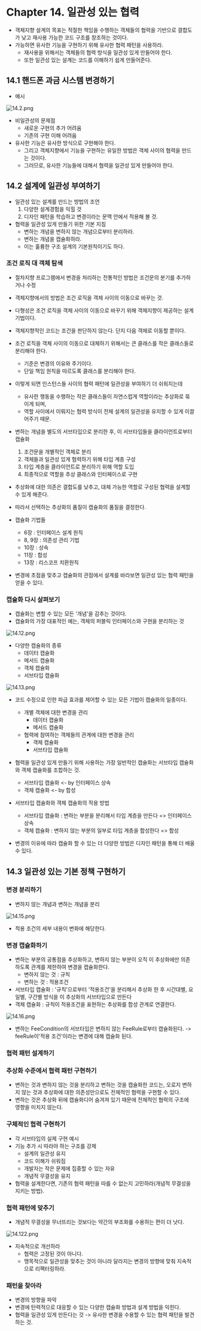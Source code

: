 # Chapter 14. 일관성 있는 협력
- 객체지향 설계의 목표는 적절한 책임을 수행하는 객체들의 협력을 기반으로 결합도가 낮고 재사용 가능한 코드 구조를 창조하는 것이다.
- 가능하면 유사한 기능을 구현하기 위해 유사한 협력 패턴을 사용하라.
    - 재사용을 위해서는 객체들의 협력 방식을 일관성 있게 만들어야 한다.
    - 또한 일관성 있는 설계는 코드를 이해하기 쉽게 만들어준다.
    
## 14.1 핸드폰 과금 시스템 변경하기
- 예시

![14.2.png](./14.2.png)

- 비일관성의 문제점
    - 새로운 구현의 추가 어려움
    - 기존의 구현 이해 어려움
- 유사한 기능은 유사한 방식으로 구현해야 한다.
    - 그리고 객체지향에서 기능을 구현하는 유일한 방법은 객체 사이의 협력을 만드는 것이다.
    - 그러므로, 유사한 기능들에 대해서 협력을 일관성 있게 만들어야 한다.
    
    
## 14.2 설계에 일관성 부여하기
- 일관성 있는 설계를 만드는 방법의 조언
    1. 다양한 설계경험을 익힐 것
    2. 디자인 패턴을 학습하고 변경이라는 문맥 안에서 적용해 볼 것.
- 협력을 일관성 있게 만들기 위한 기본 지침
    - 변하는 개념을 변하지 않는 개념으로부터 분리하라.
    - 변하는 개념을 캡슐화하라.
    - 이는 훌륭한 구조 설계의 기본원칙이기도 하다.

### 조건 로직 대 객체 탐색
- 절차지향 프로그램에서 변경을 처리하는 전통적인 방법은 조건문의 분기를 추가하거나 수정
- 객체지향에서의 방법은 조건 로직을 객체 사이의 이동으로 바꾸는 것.
- 다형성은 조건 로직을 객체 사이의 이동으로 바꾸기 위해 객체지향이 제공하는 설계 기법이다.

- 객체지향적인 코드는 조건을 판단하지 않는다. 단지 다음 객체로 이동할 뿐이다.

- 조건 로직을 객체 사이의 이동으로 대체하기 위해서는 큰 클래스를 작은 클래스들로 분리해야 한다.
    - 기준은 변경의 이유와 주기이다.
    - 단일 책임 원칙을 따르도록 클래스를 분리해야 한다.
- 이렇게 되면 인스턴스들 사이의 협력 패턴에 일관성을 부여하기 더 쉬워지는데
    - 유사한 행동을 수행하는 작은 클래스들이 자연스럽게 역할이라는 추상화로 묶이게 되며, 
    - 역할 사이에서 이뤄지는 협력 방식이 전체 설계의 일관성을 유지할 수 있게 이끌어주기 때문.

- 변하는 개념을 별도의 서브타입으로 분리한 후, 이 서브타입들을 클라이언트로부터 캡슐화
    1. 조건문을 개별적인 객체로 분리
    2. 객체들과 일관성 있게 협력하기 위해 타입 계층 구성
    3. 타입 계층을 클라이언트로 분리하기 위해 역할 도입
    4. 최종적으로 역할을 추상 클래스와 인터페이스로 구현

- 추상화에 대한 의존은 결합도를 낮추고, 대체 가능한 역할로 구성된 협력을 설계할 수 있게 해준다.
- 따라서 선택하는 추상화의 품질이 캡슐화의 품질을 결정한다.

- 캡슐화 기법들
    - 6장 : 인터페이스 설계 원칙
    - 8, 9장 : 의존성 관리 기법
    - 10장 : 상속
    - 11장 : 합성
    - 13장 : 리스코프 치환원칙

- 변경에 초점을 맞추고 캡슐화의 관점에서 설계를 바라보면 일관성 있는 협력 패턴을 얻을 수 있다.
    
### 캡슐화 다시 살펴보기
- 캡슐화는 변할 수 있는 모든 '개념'을 감추는 것이다.
- 캡슐화의 가장 대표적인 예는, 객체의 퍼블릭 인터페이스와 구현을 분리하는 것

![14.12.png](./14.12.png)

- 다양한 캡슐화의 종류
    - 데이터 캡슐화
    - 메서드 캡슐화
    - 객체 캡슐화
    - 서브타입 캡슐화

![14.13.png](./14.13.png)

- 코드 수정으로 인한 파급 효과를 제어할 수 있는 모든 기법이 캡슐화의 일종이다.
    - 개별 객체에 대한 변경을 관리
        - 데이터 캡슐화
        - 메서드 캡슐화
    - 협력에 참여하는 객체들의 관계에 대한 변경을 관리
        - 객체 캡슐화
        - 서브타입 캡슐화
- 협력을 일관성 있게 만들기 위해 사용하는 가장 일반적인 캡슐화는 서브타입 캡슐화와 객체 캡슐화를 조합하는 것.
    - 서브타입 캡슐화 <- by 인터페이스 상속
    - 객체 캡슐화 <- by 합성
- 서브타입 캡슐화와 객체 캡슐화의 적용 방법
    - 서브타입 캡슐화 : 변하는 부분을 분리해서 타입 계층을 만든다 => 인터페이스 상속
    - 객체 캡슐화 : 변하지 않는 부분의 일부로 타입 계층을 합성한다 => 합성

- 변경의 이유에 따라 캡슐화 할 수 있는 더 다양한 방법은 디자인 패턴을 통해 더 배울 수 있다.

## 14.3 일관성 있는 기본 정책 구현하기
### 변경 분리하기
- 변하지 않는 개념과 변하는 개념을 분리

![14.15.png](./14.15.png)
- 적용 조건의 세부 내용이 변화에 해당한다.

### 변경 캡슐화하기
- 변하는 부분의 공통점을 추상화하고, 변하지 않는 부분이 오직 이 추상화에만 의존하도록 관계를 제한하여 변경을 캡슐화한다.
    - 변하지 않는 것 : 규칙
    - 변하는 것 : 적용조건
- 서브타입 캡슐화 : '규칙'으로부터 '적용조건'을 분리해서 추상화 한 후 시간대별, 요일별, 구간별 방식을 이 추상화의 서브타입으로 만든다
- 객체 캡슐화 : 규칙이 적용조건을 표현하는 추상화를 합성 관계로 연결한다.

![14.16.png](./14.16.png)
- 변하는 FeeCondition의 서브타입은 변하지 않는 FeeRule로부터 캡슐화된다.
-> feeRule이'적용 조건'이라는 변경에 대해 캡슐화 된다.

### 협력 패턴 설계하기

### 추상화 수준에서 협력 패턴 구현하기
- 변하는 것과 변하지 않는 것을 분리하고 변하는 것을 캡슐화한 코드는, 오로지 변하지 않는 것과 추상화에 대한 의존성만으로도 전체적인 협력을 구현할 수 있다.
- 변하는 것은 추상화 뒤에 캡슐화디어 숨겨져 있기 때문에 전체적인 협력의 구조에 영향을 미치지 않는다.

### 구체적인 협력 구현하기
- 각 서브타입의 실제 구현 예시
- 기능 추가 시 따라야 하는 구조를 강제
    - 설계의 일관성 유지
    - 코드 이해가 쉬워짐
    - 개발자는 작은 문제에 집중할 수 있는 자유
    - 개념적 무결성을 유지
- 협력을 설계한다면, 기존의 협력 패턴을 따를 수 없는지 고민하라(개념적 무결성을 지키는 방법).

### 협력 패턴에 맞추기

- 개념적 무결성을 무너뜨리는 것보다는 약간의 부조화를 수용하는 편이 더 낫다.

![14.122.png](./14.22.png)

- 지속적으로 개선하라
    - 협력은 고정된 것이 아니다.
    - 맹목적으로 일관성을 맞추는 것이 아니라 달라지는 변경의 방향에 맞춰 지속적으로 리팩터링하라.

### 패턴을 찾아라
- 변경의 방향을 파악
- 변경에 탄력적으로 대응할 수 있는 다양한 캡슐화 방법과 설계 방법을 익힌다.
- 협력을 일관성 있게 만든다는 것 -> 유사한 변경을 수용할 수 있는 협력 패턴을 발견하는 것.